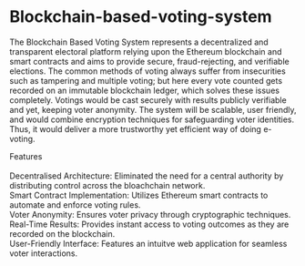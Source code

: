 # Blockchain-based-voting-system
The Blockchain Based Voting System represents a decentralized and transparent electoral platform relying upon the Ethereum blockchain and smart contracts and aims to provide secure, fraud-rejecting, and verifiable elections. The common methods of voting always suffer from insecurities such as tampering and multiple voting; but here every vote counted gets recorded on an immutable blockchain ledger, which solves these issues completely. Votings would be cast securely with results publicly verifiable and yet, keeping voter anonymity. The system will be scalable, user friendly, and would combine encryption techniques for safeguarding voter identities. Thus, it would deliver a more trustworthy yet efficient way of doing e-voting.
<br>

Features
<br>
<br>
Decentralised Architecture: Eliminated the need for a central authority by distributing control across the bloachchain network.
<br>
Smart Contract Implementation: Utilizes Ethereum smart contracts to automate and enforce voting rules.
<br>
Voter Anonymity: Ensures voter privacy through cryptographic techniques.
<br>
Real-Time Results: Provides instant access to voting outcomes as they are recorded on the blockchain.
<br>
User-Friendly Interface: Features an intuitve web application for seamless voter interactions.
